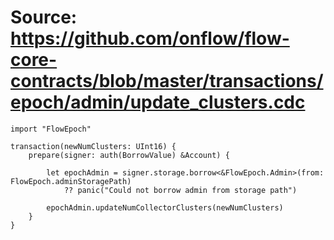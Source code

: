 # Source: https://github.com/onflow/flow-core-contracts/blob/master/transactions/epoch/admin/update_clusters.cdc

```
import "FlowEpoch"

transaction(newNumClusters: UInt16) {
    prepare(signer: auth(BorrowValue) &Account) {

        let epochAdmin = signer.storage.borrow<&FlowEpoch.Admin>(from: FlowEpoch.adminStoragePath)
            ?? panic("Could not borrow admin from storage path")

        epochAdmin.updateNumCollectorClusters(newNumClusters)
    }
}
```